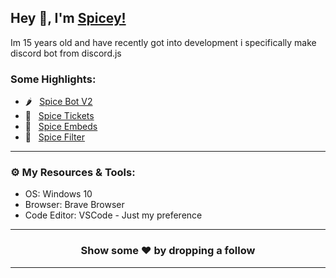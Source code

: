 ## Hey 👋, I'm [Spicey!](https://spicedevelopment.com/)

Im 15 years old and have recently got into development i specifically make discord bot from discord.js

### Some Highlights:

- 🌶️ &nbsp; [Spice Bot V2](https://spicedevelopment.com/store/spicebotv2)
- 🎫 &nbsp; [Spice Tickets](https://github.com/SpiceDevelopment/Spice-Tickets)
- 📃 &nbsp; [Spice Embeds](https://github.com/SpiceDevelopment/Spice-Embeds)
- 🚧 &nbsp; [Spice Filter](https://github.com/SpiceDevelopment/Spice-Filter)
---

### ⚙️ My Resources & Tools:

- OS: Windows 10
- Browser: Brave Browser
- Code Editor: VSCode - Just my preference
---

<h3 align=center>Show some ❤️ by dropping a follow</h3>

---
